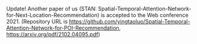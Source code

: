 Update! Another paper of us (STAN: Spatial-Temporal-Attention-Network-for-Next-Location-Recommendation) is accepted to the Web conference 2021. (Repository URL is https://github.com/yingtaoluo/Spatial-Temporal-Attention-Network-for-POI-Recommendation, https://arxiv.org/pdf/2102.04095.pdf)  
